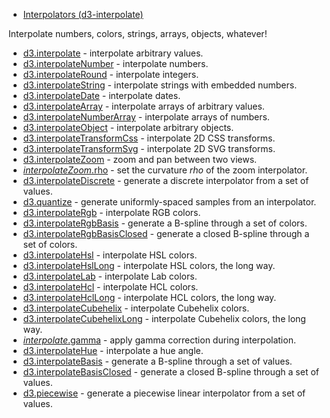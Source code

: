 - [Interpolators (d3-interpolate)](https://github.com/d3/d3-interpolate/tree/v3.0.1)

Interpolate numbers, colors, strings, arrays, objects, whatever!

- [d3.interpolate](https://github.com/d3/d3-interpolate/blob/v3.0.1/README.md#interpolate) - interpolate arbitrary values.
- [d3.interpolateNumber](https://github.com/d3/d3-interpolate/blob/v3.0.1/README.md#interpolateNumber) - interpolate numbers.
- [d3.interpolateRound](https://github.com/d3/d3-interpolate/blob/v3.0.1/README.md#interpolateRound) - interpolate integers.
- [d3.interpolateString](https://github.com/d3/d3-interpolate/blob/v3.0.1/README.md#interpolateString) - interpolate strings with embedded numbers.
- [d3.interpolateDate](https://github.com/d3/d3-interpolate/blob/v3.0.1/README.md#interpolateDate) - interpolate dates.
- [d3.interpolateArray](https://github.com/d3/d3-interpolate/blob/v3.0.1/README.md#interpolateArray) - interpolate arrays of arbitrary values.
- [d3.interpolateNumberArray](https://github.com/d3/d3-interpolate/blob/v3.0.1/README.md#interpolateNumberArray) - interpolate arrays of numbers.
- [d3.interpolateObject](https://github.com/d3/d3-interpolate/blob/v3.0.1/README.md#interpolateObject) - interpolate arbitrary objects.
- [d3.interpolateTransformCss](https://github.com/d3/d3-interpolate/blob/v3.0.1/README.md#interpolateTransformCss) - interpolate 2D CSS transforms.
- [d3.interpolateTransformSvg](https://github.com/d3/d3-interpolate/blob/v3.0.1/README.md#interpolateTransformSvg) - interpolate 2D SVG transforms.
- [d3.interpolateZoom](https://github.com/d3/d3-interpolate/blob/v3.0.1/README.md#interpolateZoom) - zoom and pan between two views.
- [_interpolateZoom_.rho](https://github.com/d3/d3-interpolate/blob/v3.0.1/README.md#interpolate_rho) - set the curvature _rho_ of the zoom interpolator.
- [d3.interpolateDiscrete](https://github.com/d3/d3-interpolate/blob/v3.0.1/README.md#interpolateDiscrete) - generate a discrete interpolator from a set of values.
- [d3.quantize](https://github.com/d3/d3-interpolate/blob/v3.0.1/README.md#quantize) - generate uniformly-spaced samples from an interpolator.
- [d3.interpolateRgb](https://github.com/d3/d3-interpolate/blob/v3.0.1/README.md#interpolateRgb) - interpolate RGB colors.
- [d3.interpolateRgbBasis](https://github.com/d3/d3-interpolate/blob/v3.0.1/README.md#interpolateRgbBasis) - generate a B-spline through a set of colors.
- [d3.interpolateRgbBasisClosed](https://github.com/d3/d3-interpolate/blob/v3.0.1/README.md#interpolateRgbBasisClosed) - generate a closed B-spline through a set of colors.
- [d3.interpolateHsl](https://github.com/d3/d3-interpolate/blob/v3.0.1/README.md#interpolateHsl) - interpolate HSL colors.
- [d3.interpolateHslLong](https://github.com/d3/d3-interpolate/blob/v3.0.1/README.md#interpolateHslLong) - interpolate HSL colors, the long way.
- [d3.interpolateLab](https://github.com/d3/d3-interpolate/blob/v3.0.1/README.md#interpolateLab) - interpolate Lab colors.
- [d3.interpolateHcl](https://github.com/d3/d3-interpolate/blob/v3.0.1/README.md#interpolateHcl) - interpolate HCL colors.
- [d3.interpolateHclLong](https://github.com/d3/d3-interpolate/blob/v3.0.1/README.md#interpolateHclLong) - interpolate HCL colors, the long way.
- [d3.interpolateCubehelix](https://github.com/d3/d3-interpolate/blob/v3.0.1/README.md#interpolateCubehelix) - interpolate Cubehelix colors.
- [d3.interpolateCubehelixLong](https://github.com/d3/d3-interpolate/blob/v3.0.1/README.md#interpolateCubehelixLong) - interpolate Cubehelix colors, the long way.
- [_interpolate_.gamma](https://github.com/d3/d3-interpolate/blob/v3.0.1/README.md#interpolate_gamma) - apply gamma correction during interpolation.
- [d3.interpolateHue](https://github.com/d3/d3-interpolate/blob/v3.0.1/README.md#interpolateHue) - interpolate a hue angle.
- [d3.interpolateBasis](https://github.com/d3/d3-interpolate/blob/v3.0.1/README.md#interpolateBasis) - generate a B-spline through a set of values.
- [d3.interpolateBasisClosed](https://github.com/d3/d3-interpolate/blob/v3.0.1/README.md#interpolateBasisClosed) - generate a closed B-spline through a set of values.
- [d3.piecewise](https://github.com/d3/d3-interpolate/blob/v3.0.1/README.md#piecewise) - generate a piecewise linear interpolator from a set of values.
